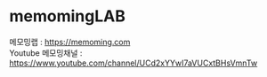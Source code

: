 # memomingLAB
메모밍랩 : https://memoming.com  <br>
Youtube 메모밍채널 : https://www.youtube.com/channel/UCd2xYYwI7aVUCxtBHsVmnTw

